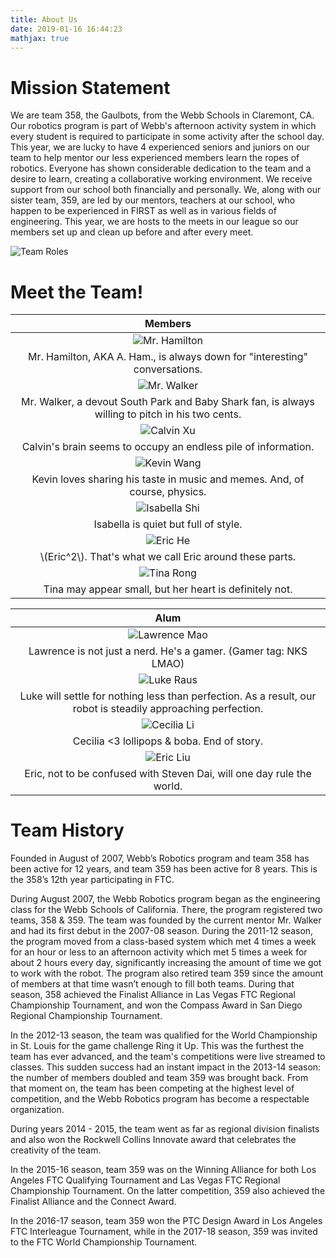 ```yaml
---
title: About Us
date: 2019-01-16 16:44:23
mathjax: true
---
```

# Mission Statement

We are team 358, the Gaulbots, from the Webb Schools in Claremont, CA. Our robotics program is part of Webb's afternoon activity system in which every student is required to participate in some activity after the school day. This year, we are lucky to have 4 experienced seniors and juniors on our team to help mentor our less experienced members learn the ropes of robotics. Everyone has shown considerable dedication to the team and a desire to learn, creating a collaborative working environment. We receive support from our school both financially and personally. We, along with our sister team, 359, are led by our mentors, teachers at our school, who happen to be experienced in FIRST as well as in various fields of engineering. This year, we are hosts to the meets in our league so our members set up and clean up before and after every meet.

![Team Roles](https://github.com/Calvin-Xu/gaulbots-source/raw/master/source/images/team%20structure.jpg)

# Meet the Team!

|Members|
|:-----------------------------------------:|
| ![Mr. Hamilton](https://raw.githubusercontent.com/Calvin-Xu/gaulbots-source/master/source/images/Mr.%20Hamilton.JPG) |
|Mr. Hamilton, AKA A. Ham., is always down for "interesting" conversations.|
| ![Mr. Walker](https://github.com/Calvin-Xu/gaulbots-source/raw/master/source/images/Mr.%20Walker.JPG) |
|Mr. Walker, a devout South Park and Baby Shark fan, is always willing to pitch in his two cents.|
| ![Calvin Xu](https://github.com/Calvin-Xu/gaulbots-source/raw/master/source/images/Calvin%20Xu.JPG) |
|Calvin's brain seems to occupy an endless pile of information.|
| ![Kevin Wang](https://github.com/Calvin-Xu/gaulbots-source/raw/master/source/images/Kevin%20Wang.JPG) |
|Kevin loves sharing his taste in music and memes. And, of course, physics.|
| ![Isabella Shi](https://github.com/Calvin-Xu/gaulbots-source/raw/master/source/images/Isabella%20Shi.JPG) |
|Isabella is quiet but full of style.|
| ![Eric He](https://github.com/Calvin-Xu/gaulbots-source/raw/master/source/images/Eric%20He.JPG) |
|\\(Eric^2\\). That's what we call Eric around these parts.|
| ![Tina Rong](https://github.com/Calvin-Xu/gaulbots-source/raw/master/source/images/Tina%20Rong.JPG) |
|Tina may appear small, but her heart is definitely not.|

|Alum|
|:-----------------------------------------:|
| ![Lawrence Mao](https://github.com/Calvin-Xu/gaulbots-source/raw/master/source/images/Lawrence%20Mao.JPG) |
|Lawrence is not just a nerd. He's a gamer. (Gamer tag: NKS LMAO)|
| ![Luke Raus](https://github.com/Calvin-Xu/gaulbots-source/raw/master/source/images/Luke%20Raus.JPG) |
|Luke will settle for nothing less than perfection. As a result, our robot is steadily approaching perfection.|
| ![Cecilia Li](https://github.com/Calvin-Xu/gaulbots-source/raw/master/source/images/Cecilia%20Li.JPG) |
|Cecilia <3 lollipops & boba. End of story.|
| ![Eric Liu](https://github.com/Calvin-Xu/gaulbots-source/raw/master/source/images/Eric%20Liu.JPG) |
|Eric, not to be confused with Steven Dai, will one day rule the world.|

# Team History

Founded in August of 2007, Webb’s Robotics program and team 358 has been active for 12 years, and team 359 has been active for 8 years. This is the 358’s 12th year participating in FTC.

During August 2007, the Webb Robotics program began as the engineering class for the Webb Schools of California. There, the program registered two teams, 358 & 359. The team was founded by the current mentor Mr. Walker and had its first debut in the 2007-08 season. During the 2011-12 season, the program moved from a class-based system which met 4 times a week for an hour or less to an afternoon activity which met 5 times a week for about 2 hours every day, significantly increasing the amount of time we got to work with the robot. The program also retired team 359 since the amount of members at that time wasn’t enough to fill both teams. During that season, 358 achieved the Finalist Alliance in Las Vegas FTC Regional Championship Tournament, and won the Compass Award in San Diego Regional Championship Tournament.

In the 2012-13 season, the team was qualified for the World Championship in St. Louis for the game challenge Ring it Up. This was the furthest the team has ever advanced, and the team's competitions were live streamed to classes. This sudden success had an instant impact in the 2013-14 season: the number of members doubled and team 359 was brought back. From that moment on, the team has been competing at the highest level of competition, and the Webb Robotics program has become a respectable organization.

During years 2014 - 2015, the team went as far as regional division finalists and also won the Rockwell Collins Innovate award that celebrates the creativity of the team.

In the 2015-16 season, team 359 was on the Winning Alliance for both Los Angeles FTC Qualifying Tournament and Las Vegas FTC Regional Championship Tournament. On the latter competition, 359 also achieved the Finalist Alliance and the Connect Award.

In the 2016-17 season, team 359 won the PTC Design Award in Los Angeles FTC Interleague Tournament, while in the 2017-18 season, 359 was invited to the FTC World Championship Tournament.
